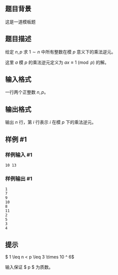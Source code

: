 ## 题目背景

这是一道模板题

## 题目描述

给定 $n,p$ 求 $1\sim n$ 中所有整数在模 $p$ 意义下的乘法逆元。

这里 $a$ 模 $p$ 的乘法逆元定义为 $ax\equiv1\pmod p$ 的解。

## 输入格式

一行两个正整数 $n,p$。

## 输出格式

输出 $n$ 行，第 $i$ 行表示 $i$ 在模 $p$ 下的乘法逆元。

## 样例 #1

### 样例输入 #1

```
10 13
```

### 样例输出 #1

```
1
7
9
10
8
11
2
5
3
4
```

## 提示

$ 1 \leq n < p \leq 3 \times 10 ^ 6$

输入保证 $ p $ 为质数。